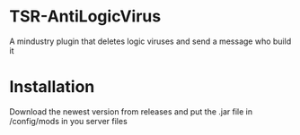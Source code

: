 # TSR-AntiLogicVirus
A mindustry plugin that deletes logic viruses and send a message who build it

# Installation
Download the newest version from releases and put the .jar file in /config/mods in you server files
